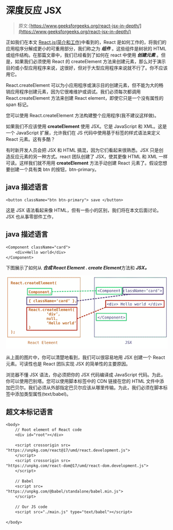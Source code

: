 # 深度反应 JSX

> 原文:[https://www.geeksforgeeks.org/react-jsx-in-depth/](https://www.geeksforgeeks.org/react-jsx-in-depth/)

正如我们在本文 [React.js(简介和工作)](https://www.geeksforgeeks.org/react-js-introduction-working/)中看到的，React 是如何工作的，将我们的应用程序分解成更小的可重用部分，我们称之为 ***组件*** 。这些组件是树状的 HTML 或组件结构。在那篇文章中，我们已经看到了如何在 react 中使用 ***创建元素*** 。但是，如果我们必须使用 React 的 createElement 方法来创建元素，那么对于演示目的或小型应用程序来说，这很好，但对于大型应用程序来说就不行了。你不应该用它。

React.createElement 可以为小应用程序或演示目的创建元素，但不能为大的畅销应用程序创建元素，因为它很难维护或调试。我们必须每次都调用 React.createElement 方法来创建 React element，即使它只是一个没有属性的 span 标记。

您可以使用 React.createElement 方法构建整个应用程序(我不建议这样做)。

如果我们不应该使用 **createElement** 使用 JSX。它是 JavaScript 和 XML。这是一个 JavaScript 扩展，允许我们在 JS 代码中使用基于标签的样式语法来定义 React 元素。这有多酷？

有时新开发人员会把 JSX 和 HTML 搞混，因为它们看起来很熟悉。JSX 只是创造反应元素的另一种方式。react 团队创建了 JSX，使其更像 HTML 和 XML 一样可读。这样我们就不用用 **createElement** 方法手动创建 React 元素了。假设您想要创建一个具有类 btn 的按钮，btn-primary。

## java 描述语言

```
<button className="btn btn-primary"> save </button>
```

这是 JSX 语法看起来像 HTML，但有一些小的区别，我们将在本文后面讨论。JSX 也从事零部件工作，

## java 描述语言

```
<Component className="card">
    <div>Hello world</div>
</Component>
```

下图展示了如何从 ***合成 React Element . create Element***方法和 ***JSX。***

![](img/3018401df3e295b0efa2f44357b69a1f.png)

从上面的图片中，你可以清楚地看到，我们可以很容易地用 JSX 创建一个 React 元素。可读性也是 React 团队实现 JSX 的简单性的主要原因。

浏览器不懂 JSX 语法，你必须把你的 JSX 代码编译成 JavaScript 代码。为此，你可以使用巴别塔。您可以使用脚本标签中的 CDN 链接在您的 HTML 文件中添加巴贝尔。我们必须从外部指定巴贝尔应该从哪里传输。为此，我们必须在脚本标签中添加类型属性(text/babel)。

## 超文本标记语言

```
<body>
    // Root element of React code
    <div id="root"></div>    

    <script crossorigin src=
"https://unpkg.com/react@17/umd/react.development.js">
    </script>
    <script crossorigin src=
"https://unpkg.com/react-dom@17/umd/react-dom.development.js">
    </script>

    // Babel
    <script src=
"https://unpkg.com/@babel/standalone/babel.min.js">
    </script>

    // Our JS code
    <script src="./main.js" type="text/babel"></script>

</body>
```